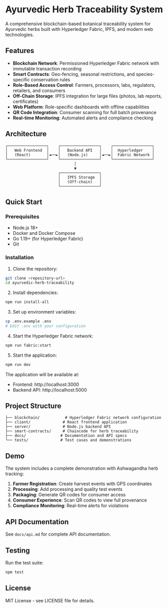 # Ayurvedic Herb Traceability System

A comprehensive blockchain-based botanical traceability system for Ayurvedic herbs built with Hyperledger Fabric, IPFS, and modern web technologies.

## Features

- **Blockchain Network**: Permissioned Hyperledger Fabric network with immutable transaction recording
- **Smart Contracts**: Geo-fencing, seasonal restrictions, and species-specific conservation rules
- **Role-Based Access Control**: Farmers, processors, labs, regulators, retailers, and consumers
- **Off-Chain Storage**: IPFS integration for large files (photos, lab reports, certificates)
- **Web Platform**: Role-specific dashboards with offline capabilities
- **QR Code Integration**: Consumer scanning for full batch provenance
- **Real-time Monitoring**: Automated alerts and compliance checking

## Architecture

```
┌─────────────────┐    ┌─────────────────┐    ┌─────────────────┐
│   Web Frontend  │    │   Backend API   │    │  Hyperledger    │
│   (React)       │◄──►│   (Node.js)     │◄──►│  Fabric Network │
└─────────────────┘    └─────────────────┘    └─────────────────┘
                              │
                              ▼
                       ┌─────────────────┐
                       │   IPFS Storage  │
                       │   (Off-chain)   │
                       └─────────────────┘
```

## Quick Start

### Prerequisites

- Node.js 18+
- Docker and Docker Compose
- Go 1.19+ (for Hyperledger Fabric)
- Git

### Installation

1. Clone the repository:
```bash
git clone <repository-url>
cd ayurvedic-herb-traceability
```

2. Install dependencies:
```bash
npm run install-all
```

3. Set up environment variables:
```bash
cp .env.example .env
# Edit .env with your configuration
```

4. Start the Hyperledger Fabric network:
```bash
npm run fabric:start
```

5. Start the application:
```bash
npm run dev
```

The application will be available at:
- Frontend: http://localhost:3000
- Backend API: http://localhost:5000

## Project Structure

```
├── blockchain/           # Hyperledger Fabric network configuration
├── client/              # React frontend application
├── server/              # Node.js backend API
├── smart-contracts/     # Chaincode for herb traceability
├── docs/               # Documentation and API specs
└── tests/              # Test cases and demonstrations
```

## Demo

The system includes a complete demonstration with Ashwagandha herb tracking:

1. **Farmer Registration**: Create harvest events with GPS coordinates
2. **Processing**: Add processing and quality test events
3. **Packaging**: Generate QR codes for consumer access
4. **Consumer Experience**: Scan QR codes to view full provenance
5. **Compliance Monitoring**: Real-time alerts for violations

## API Documentation

See `docs/api.md` for complete API documentation.

## Testing

Run the test suite:
```bash
npm test
```

## License

MIT License - see LICENSE file for details.
